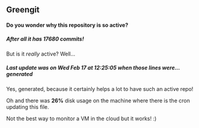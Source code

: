 ## Greengit

#### Do you wonder why this repository is so active?

##### After all it has 17680 commits!

But is it *really* active? Well...

##### Last update was on Wed Feb 17 at 12:25:05 when those lines were... generated

Yes, generated, because it certainly helps a lot to have such an active repo!

Oh and there was **26%** disk usage on the machine
where there is the cron updating this file.

Not the best way to monitor a VM in the cloud but it works! :)
